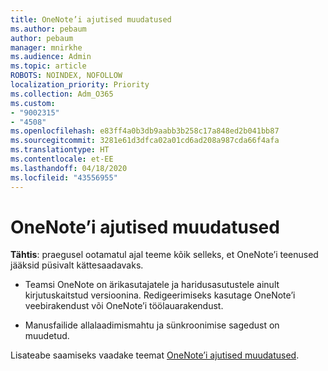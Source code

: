 ```yaml
---
title: OneNote’i ajutised muudatused
ms.author: pebaum
author: pebaum
manager: mnirkhe
ms.audience: Admin
ms.topic: article
ROBOTS: NOINDEX, NOFOLLOW
localization_priority: Priority
ms.collection: Adm_O365
ms.custom:
- "9002315"
- "4508"
ms.openlocfilehash: e83ff4a0b3db9aabb3b258c17a848ed2b041bb87
ms.sourcegitcommit: 3281e61d3dfca02a01cd6ad208a987cda66f4afa
ms.translationtype: HT
ms.contentlocale: et-EE
ms.lasthandoff: 04/18/2020
ms.locfileid: "43556955"
---
```

# <a name="onenote-temporary-adjustments"></a>OneNote’i ajutised muudatused

**Tähtis**: praegusel ootamatul ajal teeme kõik selleks, et OneNote’i teenused jääksid püsivalt kättesaadavaks.

- Teamsi OneNote on ärikasutajatele ja haridusasutustele ainult kirjutuskaitstud versioonina. Redigeerimiseks kasutage OneNote’i veebirakendust või OneNote’i töölauarakendust.

- Manusfailide allalaadimismahtu ja sünkroonimise sagedust on muudetud.

Lisateabe saamiseks vaadake teemat [OneNote’i ajutised muudatused](https://techcommunity.microsoft.com/t5/onenote-service-updates/awareness-of-temporary-adjustments-in-microsoft-onenote/m-p/1248100).
